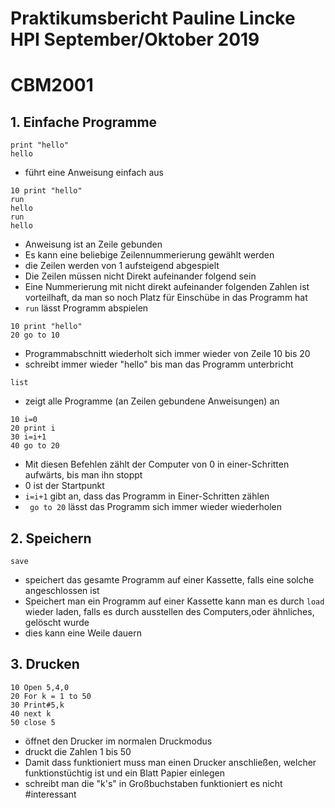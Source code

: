 <!-- lang:de_DE -->

# Praktikumsbericht Pauline Lincke HPI September/Oktober 2019 



# CBM2001

## 1. Einfache Programme

```
print "hello"
hello
```
* führt eine Anweisung einfach aus
```
10 print "hello"
run
hello
run
hello
```
* Anweisung ist an Zeile gebunden 
* Es kann eine beliebige Zeilennummerierung gewählt werden
* die Zeilen werden von 1 aufsteigend abgespielt
* Die Zeilen müssen nicht Direkt aufeinander folgend sein
* Eine Nummerierung mit nicht direkt aufeinander folgenden Zahlen ist vorteilhaft, da man so noch Platz für Einschübe in das Programm hat
* `run` lässt Programm abspielen
```
10 print "hello"
20 go to 10 
```
* Programmabschnitt wiederholt sich immer wieder von Zeile 10 bis 20
* schreibt immer wieder "hello" bis man das Programm unterbricht 
```
list
```
* zeigt alle Programme (an Zeilen gebundene Anweisungen) an
```
10 i=0
20 print i
30 i=i+1
40 go to 20
```
* Mit diesen Befehlen zählt der Computer von 0 in einer-Schritten aufwärts, bis man ihn stoppt
* 0 ist der Startpunkt
* `i=i+1` gibt an, dass das Programm in Einer-Schritten zählen
* ` go to 20` lässt das Programm sich immer wieder wiederholen
## 2. Speichern
``` 
save 
```
* speichert das gesamte Programm auf einer Kassette, falls eine solche angeschlossen ist
* Speichert man ein Programm auf einer Kassette kann man es durch `load`
wieder laden, falls es durch ausstellen des Computers,oder ähnliches, gelöscht wurde
* dies kann eine Weile dauern
## 3. Drucken
```
10 Open 5,4,0
20 For k = 1 to 50
30 Print#5,k
40 next k
50 close 5
```
* öffnet den Drucker im normalen Druckmodus 
* druckt die Zahlen 1 bis 50 
* Damit dass funktioniert muss man einen Drucker anschließen, welcher funktionstüchtig ist und ein Blatt Papier einlegen
* schreibt man die "k's" in Großbuchstaben funktioniert es nicht #interessant 






